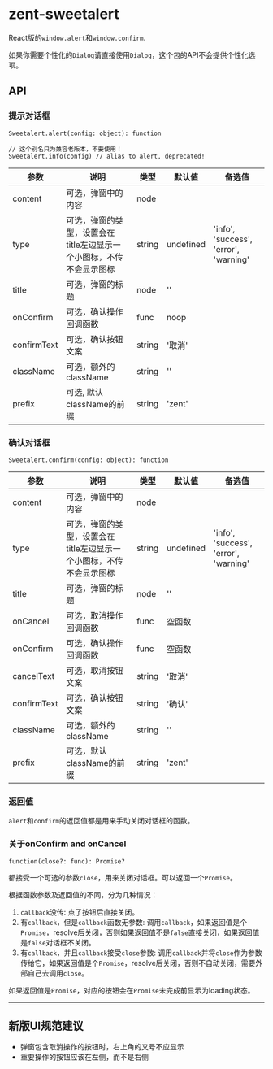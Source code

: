 # zent-sweetalert

React版的`window.alert`和`window.confirm`.

如果你需要个性化的`Dialog`请直接使用`Dialog`，这个包的API不会提供个性化选项。

## API

### 提示对话框

```
Sweetalert.alert(config: object): function

// 这个别名只为兼容老版本，不要使用！
Sweetalert.info(config) // alias to alert, deprecated!
```

| 参数 | 说明 | 类型 | 默认值 | 备选值 |
|------|------|------|--------|--------|
| content    | 可选，弹窗中的内容    | node   |       |  |
| type       | 可选，弹窗的类型，设置会在title左边显示一个小图标，不传不会显示图标 | string | undefined | 'info', 'success', 'error', 'warning' |
| title      | 可选，弹窗的标题      | node   | ''    |  |
| onConfirm  | 可选，确认操作回调函数 | func   | noop  |  |
| confirmText | 可选，确认按钮文案    | string | '取消' |  |
| className   | 可选，额外的className | string | '' | |
| prefix      | 可选, 默认className的前缀 | string | 'zent' | |


### 确认对话框

```
Sweetalert.confirm(config: object): function
```

| 参数 | 说明 | 类型 | 默认值 | 备选值 |
|------|------|------|--------|--------|
| content | 可选，弹窗中的内容 | node |  |  |
| type       | 可选，弹窗的类型，设置会在title左边显示一个小图标，不传不会显示图标 | string | undefined | 'info', 'success', 'error', 'warning' |
| title      | 可选，弹窗的标题      | node   | ''    |  |
| onCancel | 可选，取消操作回调函数 | func | 空函数 |  |
| onConfirm | 可选，确认操作回调函数 | func | 空函数 |  |
| cancelText | 可选，取消按钮文案 | string | '取消' |  |
| confirmText | 可选，确认按钮文案 | string | '确认' |  |
| className   | 可选，额外的className | string | '' | |
| prefix      | 可选，默认className的前缀 | string | 'zent' | |


### 返回值

`alert`和`confirm`的返回值都是用来手动关闭对话框的函数。

### 关于onConfirm and onCancel

`function(close?: func): Promise?`

都接受一个可选的参数`close`，用来关闭对话框。可以返回一个`Promise`。

根据函数参数及返回值的不同，分为几种情况：

1. `callback`没传: 点了按钮后直接关闭。
2. 有`callback`，但是`callback`函数无参数: 调用`callback`，如果返回值是个`Promise`，resolve后关闭，否则如果返回值不是`false`直接关闭，如果返回值是`false`对话框不关闭。
3. 有`callback`，并且`callback`接受`close`参数: 调用`callback`并将`close`作为参数传给它，如果返回值是个`Promise`，resolve后关闭，否则不自动关闭，需要外部自己去调用`close`。

如果返回值是`Promise`，对应的按钮会在`Promise`未完成前显示为loading状态。

---

##  新版UI规范建议

+ 弹窗包含取消操作的按钮时，右上角的叉号不应显示
+ 重要操作的按钮应该在左侧，而不是右侧
